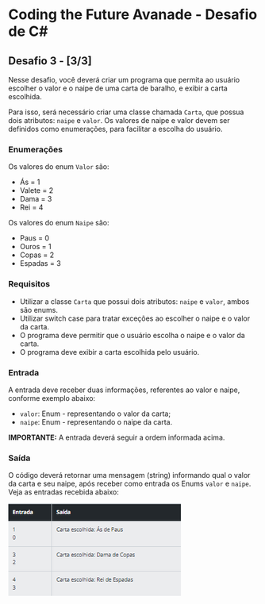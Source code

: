 # Coding the Future Avanade - Desafio de C#

## Desafio 3 - [3/3]

Nesse desafio, você deverá criar um programa que permita ao usuário escolher o valor e o naipe de uma carta de baralho, e exibir a carta escolhida.

Para isso, será necessário criar uma classe chamada `Carta`, que possua dois atributos: `naipe` e `valor`. Os valores de naipe e valor devem ser definidos como enumerações, para facilitar a escolha do usuário.

### Enumerações

Os valores do enum `Valor` são:
- Ás = 1
- Valete = 2
- Dama = 3
- Rei = 4

Os valores do enum `Naipe` são:
- Paus = 0
- Ouros = 1
- Copas = 2
- Espadas = 3

### Requisitos

- Utilizar a classe `Carta` que possui dois atributos: `naipe` e `valor`, ambos são enums.
- Utilizar switch case para tratar exceções ao escolher o naipe e o valor da carta.
- O programa deve permitir que o usuário escolha o naipe e o valor da carta.
- O programa deve exibir a carta escolhida pelo usuário.

### Entrada

A entrada deve receber duas informações, referentes ao valor e naipe, conforme exemplo abaixo:

- `valor`: Enum - representando o valor da carta;
- `naipe`: Enum - representando o naipe da carta.

**IMPORTANTE:** A entrada deverá seguir a ordem informada acima.

### Saída

O código deverá retornar uma mensagem (string) informando qual o valor da carta e seu naipe, após receber como entrada os Enums `valor` e `naipe`. Veja as entradas recebida abaixo:

![alt text](img/image.png)